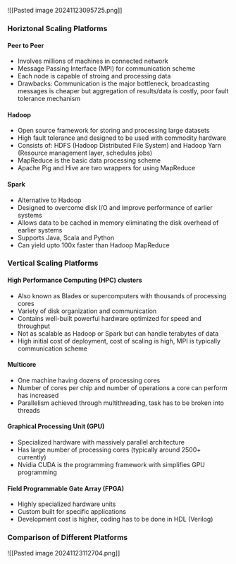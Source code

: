 ![[Pasted image 20241123095725.png]]

### Horiztonal Scaling Platforms
#### Peer to Peer
- Involves millions of machines in connected network
- Message Passing Interface (MPI) for communication scheme
- Each node is capable of stroing and processing data
- Drawbacks: Communication is the major bottleneck, broadcasting messages is cheaper but aggregation of results/data is costly, poor fault tolerance mechanism
#### Hadoop
- Open source framework for storing and processing large datasets
- High fault tolerance and designed to be used with commodity hardware
- Consists of: HDFS (Hadoop Distributed File System) and Hadoop Yarn (Resource management layer, schedules jobs)
- MapReduce is the basic data processing scheme
- Apache Pig and Hive are two wrappers for using MapReduce 
#### Spark
- Alternative to Hadoop
- Designed to overcome disk I/O and improve performance of earlier systems 
- Allows data to be cached in memory eliminating the disk overhead of earlier systems
- Supports Java, Scala and Python
- Can yield upto 100x faster than Hadoop MapReduce

### Vertical Scaling Platforms

#### High Performance Computing (HPC) clusters
- Also known as Blades or supercomputers with thousands of processing cores
- Variety of disk organization and communication 
- Contains well-built powerful hardware optimized for speed and throughput 
- Not as scalable as Hadoop or Spark but can handle terabytes of data
- High initial cost of deployment, cost of scaling is high, MPI is typically communication scheme
#### Multicore
- One machine having dozens of processing cores
- Number of cores per chip and number of operations a core can perform has increased 
- Parallelism achieved through multithreading, task has to be broken into threads
#### Graphical Processing Unit (GPU)
- Specialized hardware with massively parallel architecture 
- Has large number of processing cores (typically around 2500+ currently)
- Nvidia CUDA is the programming framework with simplifies GPU programming 
#### Field Programmable Gate Array (FPGA)
- Highly specialized hardware units
- Custom built for specific applications
- Development cost is higher, coding has to be done in HDL (Verilog)

### Comparison of Different Platforms

![[Pasted image 20241123112704.png]]
